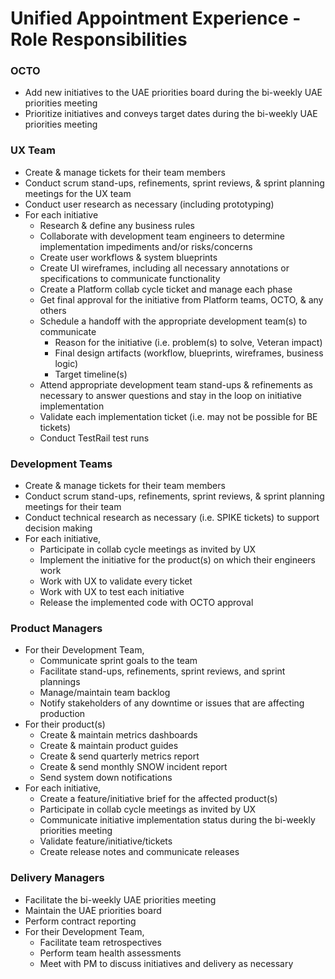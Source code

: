 # Unified Appointment Experience - Role Responsibilities
 
### OCTO
- Add new initiatives to the UAE priorities board during the bi-weekly UAE priorities meeting
- Prioritize initiatives and conveys target dates during the bi-weekly UAE priorities meeting

### UX Team
- Create & manage tickets for their team members
- Conduct scrum stand-ups, refinements, sprint reviews, & sprint planning meetings for the UX team
- Conduct user research as necessary (including prototyping)
- For each initiative
  - Research & define any business rules
  - Collaborate with development team engineers to determine implementation impediments and/or risks/concerns
  - Create user workflows & system blueprints
  - Create UI wireframes, including all necessary annotations or specifications to communicate functionality
  - Create a Platform collab cycle ticket and manage each phase
  - Get final approval for the initiative from Platform teams, OCTO, & any others
  - Schedule a handoff with the appropriate development team(s) to communicate
    - Reason for the initiative (i.e. problem(s) to solve, Veteran impact)
    - Final design artifacts (workflow, blueprints, wireframes, business logic)
    - Target timeline(s)
  - Attend appropriate development team stand-ups & refinements as necessary to answer questions and stay in the loop on initiative implementation
  - Validate each implementation ticket (i.e. may not be possible for BE tickets)
  - Conduct TestRail test runs

### Development Teams
- Create & manage tickets for their team members
- Conduct scrum stand-ups, refinements, sprint reviews, & sprint planning meetings for their team
- Conduct technical research as necessary (i.e. SPIKE tickets) to support decision making
- For each initiative,
  - Participate in collab cycle meetings as invited by UX
  - Implement the initiative for the product(s) on which their engineers work
  - Work with UX to validate every ticket
  - Work with UX to test each initiative
  - Release the implemented code with OCTO approval

### Product Managers
- For their Development Team,
  - Communicate sprint goals to the team
  - Facilitate stand-ups, refinements, sprint reviews, and sprint plannings
  - Manage/maintain team backlog
  - Notify stakeholders of any downtime or issues that are affecting production
- For their product(s)
  - Create & maintain metrics dashboards
  - Create & maintain product guides
  - Create & send quarterly metrics report
  - Create & send monthly SNOW incident report
  - Send system down notifications
- For each initiative,
  - Create a feature/initiative brief for the affected product(s)
  - Participate in collab cycle meetings as invited by UX
  - Communicate initiative implementation status during the bi-weekly priorities meeting
  - Validate feature/initiative/tickets
  - Create release notes and communicate releases
    
### Delivery Managers
- Facilitate the bi-weekly UAE priorities meeting
- Maintain the UAE priorities board
- Perform contract reporting
- For their Development Team,
  - Facilitate team retrospectives
  - Perform team health assessments
  - Meet with PM to discuss initiatives and delivery as necessary
